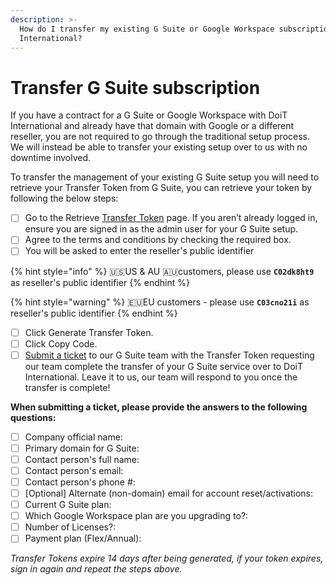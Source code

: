 ```yaml
---
description: >-
  How do I transfer my existing G Suite or Google Workspace subscription to DoiT
  International?
---
```


# Transfer G Suite subscription

If you have a contract for a G Suite or Google Workspace with DoiT International and already have that domain with Google or a different reseller, you are not required to go through the traditional setup process. We will instead be able to transfer your existing setup over to us with no downtime involved.

To transfer the management of your existing G Suite setup you will need to retrieve your Transfer Token from G Suite, you can retrieve your token by following the below steps:

* [ ] Go to the Retrieve [Transfer Token](http://admin.google.com/TransferToken) page. If you aren’t already logged in, ensure you are signed in as the admin user for your G Suite setup.
* [ ] Agree to the terms and conditions by checking the required box.
* [ ] You will be asked to enter the reseller's public identifier

{% hint style="info" %}
🇺🇸US & AU 🇦🇺customers, please use <!-- cspell:disable -->**`C02dk8ht9`**<!-- cspell:enable --> as reseller's public identifier
{% endhint %}

{% hint style="warning" %}
🇪🇺EU customers - please use <!-- cspell:disable -->**`C03cno21i`**<!-- cspell:enable --> as reseller's public identifier
{% endhint %}

* [ ] Click Generate Transfer Token.
* [ ] Click Copy Code.
* [ ] [Submit a ticket](http://support.doit-intl.com) to our G Suite team with the Transfer Token requesting our team complete the transfer of your G Suite service over to DoiT International. Leave it to us, our team will respond to you once the transfer is complete!

**When submitting a ticket, please provide the answers to the following questions:**

* [ ] Company official name:
* [ ] Primary domain for G Suite:
* [ ] Contact person's full name:
* [ ] Contact person's email:
* [ ] Contact person's phone #:
* [ ] \[Optional] Alternate (non-domain) email for account reset/activations:
* [ ] Current G Suite plan:
* [ ] Which Google Workspace plan are you upgrading to?:
* [ ] Number of Licenses?:
* [ ] Payment plan (Flex/Annual):

_Transfer Tokens expire 14 days after being generated, if your token expires, sign in again and repeat the steps above._
